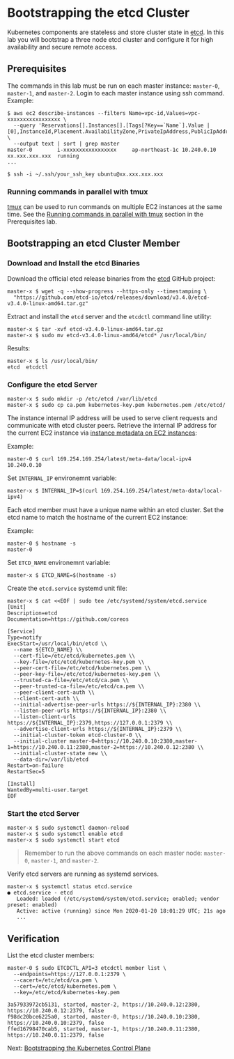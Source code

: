 # Bootstrapping the etcd Cluster

Kubernetes components are stateless and store cluster state in [etcd](https://github.com/etcd-io/etcd). In this lab you will bootstrap a three node etcd cluster and configure it for high availability and secure remote access.

## Prerequisites

The commands in this lab must be run on each master instance: `master-0`, `master-1`, and `master-2`. Login to each master instance using ssh command. Example:

```
$ aws ec2 describe-instances --filters Name=vpc-id,Values=vpc-xxxxxxxxxxxxxxxxx \
  --query 'Reservations[].Instances[].[Tags[?Key==`Name`].Value | [0],InstanceId,Placement.AvailabilityZone,PrivateIpAddress,PublicIpAddress,State.Name]' \
  --output text | sort | grep master
master-0        i-xxxxxxxxxxxxxxxxx     ap-northeast-1c 10.240.0.10     xx.xxx.xxx.xxx  running
...

$ ssh -i ~/.ssh/your_ssh_key ubuntu@xx.xxx.xxx.xxx
```

### Running commands in parallel with tmux

[tmux](https://github.com/tmux/tmux/wiki) can be used to run commands on multiple EC2 instances at the same time. See the [Running commands in parallel with tmux](01-prerequisites.md#running-commands-in-parallel-with-tmux) section in the Prerequisites lab.

## Bootstrapping an etcd Cluster Member

### Download and Install the etcd Binaries

Download the official etcd release binaries from the [etcd](https://github.com/etcd-io/etcd) GitHub project:

```
master-x $ wget -q --show-progress --https-only --timestamping \
  "https://github.com/etcd-io/etcd/releases/download/v3.4.0/etcd-v3.4.0-linux-amd64.tar.gz"
```

Extract and install the `etcd` server and the `etcdctl` command line utility:

```
master-x $ tar -xvf etcd-v3.4.0-linux-amd64.tar.gz
master-x $ sudo mv etcd-v3.4.0-linux-amd64/etcd* /usr/local/bin/
```

Results:

```
master-x $ ls /usr/local/bin/
etcd  etcdctl
```

### Configure the etcd Server

```
master-x $ sudo mkdir -p /etc/etcd /var/lib/etcd
master-x $ sudo cp ca.pem kubernetes-key.pem kubernetes.pem /etc/etcd/
```

The instance internal IP address will be used to serve client requests and communicate with etcd cluster peers. Retrieve the internal IP address for the current EC2 instance via [instance metadata on EC2 instances](https://docs.aws.amazon.com/AWSEC2/latest/UserGuide/instancedata-data-retrieval.html):

Example:
```
master-0 $ curl 169.254.169.254/latest/meta-data/local-ipv4
10.240.0.10
```

Set `INTERNAL_IP` environemnt variable:

```
master-x $ INTERNAL_IP=$(curl 169.254.169.254/latest/meta-data/local-ipv4)
```

Each etcd member must have a unique name within an etcd cluster. Set the etcd name to match the hostname of the current EC2 instance:

Example:

```
master-0 $ hostname -s
master-0
```

Set `ETCD_NAME` environemnt variable:

```
master-x $ ETCD_NAME=$(hostname -s)
```

Create the `etcd.service` systemd unit file:

```
master-x $ cat <<EOF | sudo tee /etc/systemd/system/etcd.service
[Unit]
Description=etcd
Documentation=https://github.com/coreos

[Service]
Type=notify
ExecStart=/usr/local/bin/etcd \\
  --name ${ETCD_NAME} \\
  --cert-file=/etc/etcd/kubernetes.pem \\
  --key-file=/etc/etcd/kubernetes-key.pem \\
  --peer-cert-file=/etc/etcd/kubernetes.pem \\
  --peer-key-file=/etc/etcd/kubernetes-key.pem \\
  --trusted-ca-file=/etc/etcd/ca.pem \\
  --peer-trusted-ca-file=/etc/etcd/ca.pem \\
  --peer-client-cert-auth \\
  --client-cert-auth \\
  --initial-advertise-peer-urls https://${INTERNAL_IP}:2380 \\
  --listen-peer-urls https://${INTERNAL_IP}:2380 \\
  --listen-client-urls https://${INTERNAL_IP}:2379,https://127.0.0.1:2379 \\
  --advertise-client-urls https://${INTERNAL_IP}:2379 \\
  --initial-cluster-token etcd-cluster-0 \\
  --initial-cluster master-0=https://10.240.0.10:2380,master-1=https://10.240.0.11:2380,master-2=https://10.240.0.12:2380 \\
  --initial-cluster-state new \\
  --data-dir=/var/lib/etcd
Restart=on-failure
RestartSec=5

[Install]
WantedBy=multi-user.target
EOF
```

### Start the etcd Server

```
master-x $ sudo systemctl daemon-reload
master-x $ sudo systemctl enable etcd
master-x $ sudo systemctl start etcd
```

> Remember to run the above commands on each master node: `master-0`, `master-1`, and `master-2`.

Verify etcd servers are running as systemd services.

```
master-x $ systemctl status etcd.service
● etcd.service - etcd
   Loaded: loaded (/etc/systemd/system/etcd.service; enabled; vendor preset: enabled)
   Active: active (running) since Mon 2020-01-20 18:01:29 UTC; 21s ago
   ...
```

## Verification

List the etcd cluster members:

```
master-0 $ sudo ETCDCTL_API=3 etcdctl member list \
  --endpoints=https://127.0.0.1:2379 \
  --cacert=/etc/etcd/ca.pem \
  --cert=/etc/etcd/kubernetes.pem \
  --key=/etc/etcd/kubernetes-key.pem

3a57933972cb5131, started, master-2, https://10.240.0.12:2380, https://10.240.0.12:2379, false
f98dc20bce6225a0, started, master-0, https://10.240.0.10:2380, https://10.240.0.10:2379, false
ffed16798470cab5, started, master-1, https://10.240.0.11:2380, https://10.240.0.11:2379, false
```

Next: [Bootstrapping the Kubernetes Control Plane](08-bootstrapping-kubernetes-controllers.md)